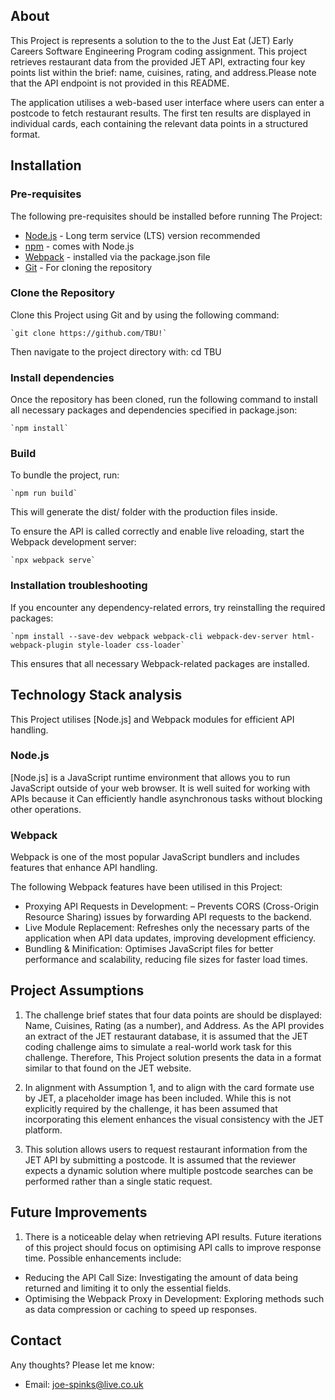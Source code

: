 ## About
This Project is represents a solution to the to the Just Eat (JET) Early Careers Software Engineering Program coding assignment. This project retrieves restaurant data from the provided JET API, extracting four key points list within the brief: name, cuisines, rating, and address.Please note that the API endpoint is not provided in this README.

The application utilises a web-based user interface where users can enter a postcode to fetch restaurant results. The first ten results are displayed in individual cards, each containing the relevant data points in a structured format.

## Installation

### **Pre-requisites**
The following pre-requisites should be installed before running The Project:

- [Node.js](https://nodejs.org/) - Long term service (LTS) version recommended
- [npm](https://www.npmjs.com/) - comes with Node.js
- [Webpack](https://webpack.js.org/guides/getting-started/) - installed via the package.json file
- [Git](https://git-scm.com/) - For cloning the repository


### **Clone the Repository**
Clone this Project using Git and by using the following command:

    `git clone https://github.com/TBU!`

Then navigate to the project directory with:
  cd TBU


### **Install dependencies**
Once the repository has been cloned, run the following command to install all
necessary packages and dependencies specified in package.json:

    `npm install`

### **Build**
To bundle the project, run:

    `npm run build`

This will generate the dist/ folder with the production files inside.

To ensure the API is called correctly and enable live reloading, start the Webpack development server:

    `npx webpack serve`


### **Installation troubleshooting**
If you encounter any dependency-related errors, try reinstalling the required packages:

    `npm install --save-dev webpack webpack-cli webpack-dev-server html-webpack-plugin style-loader css-loader`

This ensures that all necessary Webpack-related packages are installed.

## Technology Stack analysis
This Project utilises [Node.js] and Webpack modules for efficient API handling.

### **Node.js**
[Node.js] is a JavaScript runtime environment that allows you to run JavaScript outside of your web browser. It is well suited for working with APIs because it Can efficiently  handle asynchronous tasks without blocking other operations.

### **Webpack**
Webpack is one of the most popular JavaScript bundlers and includes features that enhance API handling.

The following Webpack features have been utilised in this Project:

  - Proxying API Requests in Development: – Prevents CORS (Cross-Origin Resource Sharing) issues by forwarding API requests to the backend.
  - Live Module Replacement: Refreshes only the necessary parts of the application when API data updates, improving development efficiency.
  - Bundling & Minification: Optimises JavaScript files for better performance and scalability, reducing file sizes for faster load times.


## Project Assumptions
1. The challenge brief states that four data points are should be displayed: Name, Cuisines, Rating (as a number), and Address. As the API provides an extract of the JET restaurant database, it is assumed that the JET coding challenge aims to simulate a real-world work task for this challenge. Therefore, This Project solution presents the data in a format similar to that found on the JET website.

2. In alignment with Assumption 1, and to align with the card formate use by JET, a placeholder image has been included. While this is not explicitly required by the challenge, it has been assumed that incorporating this element enhances the visual consistency with the JET platform.

3. This solution allows users to request restaurant information from the JET API by submitting a postcode. It is assumed that the reviewer expects a dynamic solution where multiple postcode searches can be performed rather than a single static request.

## Future Improvements

1. There is a noticeable delay when retrieving API results. Future iterations of this project should focus on optimising API calls to improve response time. Possible enhancements include:
  - Reducing the API Call Size: Investigating the amount of data being returned and limiting it to only the essential fields.
  - Optimising the Webpack Proxy in Development: Exploring methods such as data compression or caching to speed up responses.


## Contact
Any thoughts? Please let me know:

- Email: joe-spinks@live.co.uk
